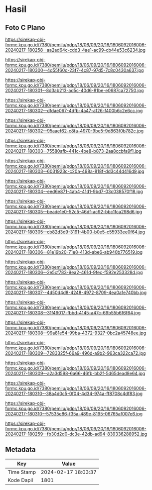 # Hasil

## Foto C Plano

https://sirekap-obj-formc.kpu.go.id/7380/pemilu/pdpr/18/06/09/20/16/1806092016006-20240217-180258--aa2ad64c-cdd3-4ae1-ac99-cb44e53c6234.jpg

https://sirekap-obj-formc.kpu.go.id/7380/pemilu/pdpr/18/06/09/20/16/1806092016006-20240217-180300--4d55f60d-23f7-4c87-97d5-7c8c0430a637.jpg

https://sirekap-obj-formc.kpu.go.id/7380/pemilu/pdpr/18/06/09/20/16/1806092016006-20240217-180301--8d3ab213-ad5c-40d6-81be-e0687ca72750.jpg

https://sirekap-obj-formc.kpu.go.id/7380/pemilu/pdpr/18/06/09/20/16/1806092016006-20240217-180302--dfdae067-4dfb-4a47-a126-f400b6c2e6cc.jpg

https://sirekap-obj-formc.kpu.go.id/7380/pemilu/pdpr/18/06/09/20/16/1806092016006-20240217-180302--95aaef62-c8fa-4970-9be5-9d863f0b782c.jpg

https://sirekap-obj-formc.kpu.go.id/7380/pemilu/pdpr/18/06/09/20/16/1806092016006-20240217-180303--75580afb-441c-4be8-b873-2aa8ccbfa9f1.jpg

https://sirekap-obj-formc.kpu.go.id/7380/pemilu/pdpr/18/06/09/20/16/1806092016006-20240217-180303--6031923c-c20a-498a-818f-dd3c44d416d9.jpg

https://sirekap-obj-formc.kpu.go.id/7380/pemilu/pdpr/18/06/09/20/16/1806092016006-20240217-180304--eed6e871-4ab4-41d1-9bd7-03c038570f18.jpg

https://sirekap-obj-formc.kpu.go.id/7380/pemilu/pdpr/18/06/09/20/16/1806092016006-20240217-180305--beade1e0-52c5-46df-ac92-bbc1fca298d6.jpg

https://sirekap-obj-formc.kpu.go.id/7380/pemilu/pdpr/18/06/09/20/16/1806092016006-20240217-180305--cb82d3d9-3191-4b00-b0e5-c55933ee0f64.jpg

https://sirekap-obj-formc.kpu.go.id/7380/pemilu/pdpr/18/06/09/20/16/1806092016006-20240217-180306--81e19b20-71e8-413d-abe6-ab940b776519.jpg

https://sirekap-obj-formc.kpu.go.id/7380/pemilu/pdpr/18/06/09/20/16/1806092016006-20240217-180306--2e5cf783-9ea2-461d-9fec-f592e253328d.jpg

https://sirekap-obj-formc.kpu.go.id/7380/pemilu/pdpr/18/06/09/20/16/1806092016006-20240217-180307--4d50d4d8-4248-4972-8709-4ea0a1e740bb.jpg

https://sirekap-obj-formc.kpu.go.id/7380/pemilu/pdpr/18/06/09/20/16/1806092016006-20240217-180308--31f49017-fbbd-4145-a47c-69b55b6f6f64.jpg

https://sirekap-obj-formc.kpu.go.id/7380/pemilu/pdpr/18/06/09/20/16/1806092016006-20240217-180308--99a81e54-99ba-4372-9327-0bc2a45748ee.jpg

https://sirekap-obj-formc.kpu.go.id/7380/pemilu/pdpr/18/06/09/20/16/1806092016006-20240217-180309--7283325f-66a9-496d-a9b2-963ca322ca72.jpg

https://sirekap-obj-formc.kpu.go.id/7380/pemilu/pdpr/18/06/09/20/16/1806092016006-20240217-180309--a2a3d598-6a66-46fb-bb2f-5d65dead8e64.jpg

https://sirekap-obj-formc.kpu.go.id/7380/pemilu/pdpr/18/06/09/20/16/1806092016006-20240217-180310--38a4d0c5-0f04-4d34-974a-ff8708c4df83.jpg

https://sirekap-obj-formc.kpu.go.id/7380/pemilu/pdpr/18/06/09/20/16/1806092016006-20240217-180310--57535e86-f35a-489e-8195-06765af007e6.jpg

https://sirekap-obj-formc.kpu.go.id/7380/pemilu/pdpr/18/06/09/20/16/1806092016006-20240217-180259--fb30d2d0-dc3e-42db-ad94-839336288952.jpg


## Metadata

| Key        | Value               |
| ---------- | ------------------- |
| Time Stamp | 2024-02-17 18:03:37 |
| Kode Dapil | 1801                |



